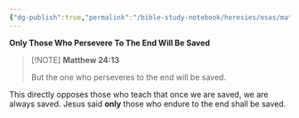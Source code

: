 ```yaml
---
{"dg-publish":true,"permalink":"/bible-study-notebook/heresies/osas/matthew-24v13/","tags":["Doctrines-of-Devils/OSAS"],"created":"2025-06-02T23:40:12.176-04:00","updated":"2025-06-02T20:08:11.146-04:00"}
---
```


**Only Those Who Persevere To The End Will Be Saved**

> [!NOTE] **Matthew 24:13**
>
> But the one who perseveres to the end will be saved.

This directly opposes those who teach that once we are saved, we are always saved. Jesus said **only** those who endure to the end shall be saved.  


